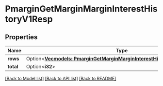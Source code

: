 # PmarginGetMarginMarginInterestHistoryV1Resp

## Properties

Name | Type | Description | Notes
------------ | ------------- | ------------- | -------------
**rows** | Option<[**Vec<models::PmarginGetMarginMarginInterestHistoryV1RespRowsInner>**](PmarginGetMarginMarginInterestHistoryV1Resp_rows_inner.md)> |  | [optional]
**total** | Option<**i32**> |  | [optional]

[[Back to Model list]](../README.md#documentation-for-models) [[Back to API list]](../README.md#documentation-for-api-endpoints) [[Back to README]](../README.md)


